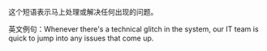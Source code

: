 这个短语表示马上处理或解决任何出现的问题。

英文例句：Whenever there's a technical glitch in the system, our IT team is quick to jump into any issues that come up.